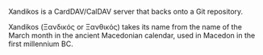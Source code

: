 Xandikos is a CardDAV/CalDAV server that backs onto a Git repository.

Xandikos (Ξανδικός or Ξανθικός) takes its name from the name of the March month
in the ancient Macedonian calendar, used in Macedon in the first millennium BC.
